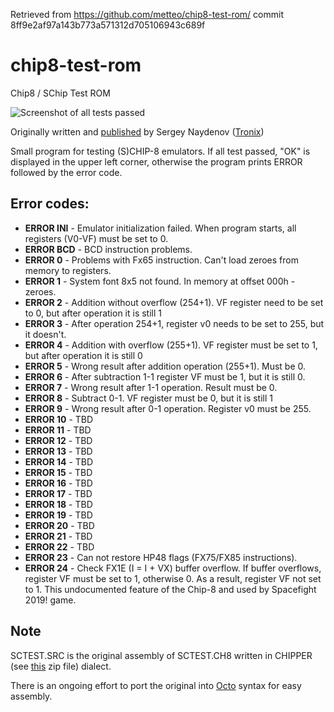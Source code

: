 Retrieved from https://github.com/metteo/chip8-test-rom/ commit 8ff9e2af97a143b773a571312d705106943c689f


# chip8-test-rom
Chip8 / SChip Test ROM

![Screenshot of all tests passed](https://repository-images.githubusercontent.com/273511354/3ee2ae80-b25c-11ea-93ca-ec86d3fa694a)

Originally written and [published](https://www.cyberforum.ru/post919567.html) by Sergey Naydenov ([Tronix](mailto:tronix286@rambler.ru))

Small program for testing (S)CHIP-8 emulators. If all test passed, "OK" is displayed in the upper left corner, 
otherwise the program prints ERROR followed by the error code.

## Error codes:

- **ERROR INI** - Emulator initialization failed. When program starts, all registers (V0-VF) must be set to 0.
- **ERROR BCD** - BCD instruction problems.
- **ERROR 0** - Problems with Fx65 instruction. Can't load zeroes from memory to registers.
- **ERROR 1** - System font 8x5 not found. In memory at offset 000h - zeroes.
- **ERROR 2** - Addition without overflow (254+1). VF register need to be set to 0, but after operation it is still 1
- **ERROR 3** - After operation 254+1, register v0 needs to be set to 255, but it doesn't.
- **ERROR 4** - Addition with overflow (255+1). VF register must be set to 1, but after operation it is still 0
- **ERROR 5** - Wrong result after addition operation (255+1). Must be 0.
- **ERROR 6** - After subtraction 1-1 register VF must be 1, but it is still 0.
- **ERROR 7** - Wrong result after 1-1 operation. Result must be 0.
- **ERROR 8** - Subtract 0-1. VF register must be 0, but it is still 1
- **ERROR 9** - Wrong result after 0-1 operation. Register v0 must be 255.
- **ERROR 10** - TBD
- **ERROR 11** - TBD
- **ERROR 12** - TBD
- **ERROR 13** - TBD
- **ERROR 14** - TBD
- **ERROR 15** - TBD
- **ERROR 16** - TBD
- **ERROR 17** - TBD
- **ERROR 18** - TBD
- **ERROR 19** - TBD
- **ERROR 20** - TBD
- **ERROR 21** - TBD
- **ERROR 22** - TBD
- **ERROR 23** - Can not restore HP48 flags (FX75/FX85 instructions).
- **ERROR 24** - Check FX1E (I = I + VX) buffer overflow. If buffer overflows, register VF must be set to 1, 
                 otherwise 0. As a result, register VF not set to 1.
                 This undocumented feature of the Chip-8 and used by Spacefight 2019! game.

## Note

SCTEST.SRC is the original assembly of SCTEST.CH8 written in CHIPPER (see [this](http://www.pong-story.com/chip8/chp8_220.zip) zip file) dialect.

There is an ongoing effort to port the original into [Octo](https://johnearnest.github.io/Octo/) syntax for easy assembly.
